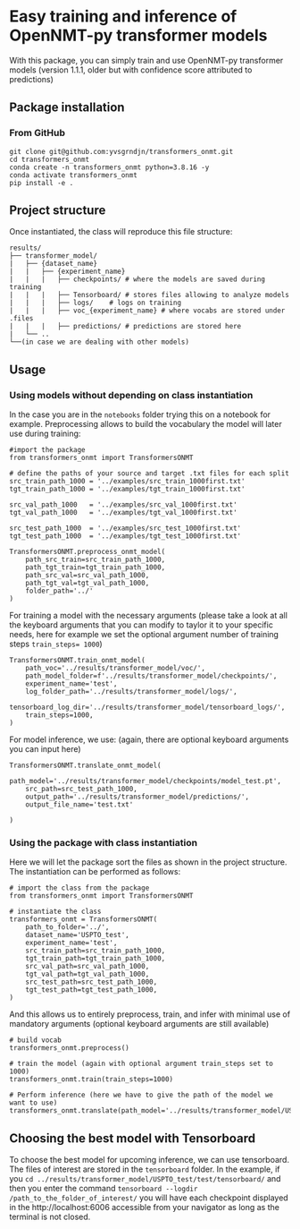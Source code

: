 # Easy training and inference of OpenNMT-py transformer models

With this package, you can simply train and use OpenNMT-py transformer models (version 1.1.1, older but with confidence score attributed to predictions)

## Package installation
### From GitHub
```
git clone git@github.com:yvsgrndjn/transformers_onmt.git
cd transformers_onmt
conda create -n transformers_onmt python=3.8.16 -y
conda activate transformers_onmt
pip install -e .
```
## Project structure
Once instantiated, the class will reproduce this file structure:
```
results/
├── transformer_model/
|	├── {dataset_name}
|	| 	├── {experiment_name}
|	| 	|	├── checkpoints/ # where the models are saved during training
|	| 	|	├── Tensorboard/ # stores files allowing to analyze models
|	| 	|	├── logs/ 	 # logs on training
|	| 	|	├── voc_{experiment_name} # where vocabs are stored under .files
|	| 	|	├── predictions/ # predictions are stored here
|	└── ..
└──(in case we are dealing with other models)
```
## Usage
### Using models without depending on class instantiation
In the case you are in the `notebooks` folder trying this on a notebook for example.
Preprocessing allows to build the vocabulary the model will later use during training:
```
#import the package
from transformers_onmt import TransformersONMT

# define the paths of your source and target .txt files for each split
src_train_path_1000 = '../examples/src_train_1000first.txt'
tgt_train_path_1000 = '../examples/tgt_train_1000first.txt'

src_val_path_1000   = '../examples/src_val_1000first.txt'
tgt_val_path_1000   = '../examples/tgt_val_1000first.txt'

src_test_path_1000  = '../examples/src_test_1000first.txt'
tgt_test_path_1000  = '../examples/tgt_test_1000first.txt'

TransformersONMT.preprocess_onmt_model(
    path_src_train=src_train_path_1000, 
    path_tgt_train=tgt_train_path_1000, 
    path_src_val=src_val_path_1000, 
    path_tgt_val=tgt_val_path_1000, 
    folder_path='../'
)
```
For training a model with the necessary arguments (please take a look at all the keyboard arguments that you can modify to taylor it to your specific needs, here for example we set the optional argument
 number of training steps `train_steps= 1000`)
```
TransformersONMT.train_onmt_model(
    path_voc='../results/transformer_model/voc/', 
    path_model_folder=f'../results/transformer_model/checkpoints/', 
    experiment_name='test', 
    log_folder_path='../results/transformer_model/logs/', 
    tensorboard_log_dir='../results/transformer_model/tensorboard_logs/',
    train_steps=1000, 
)
```
For model inference, we use: (again, there are optional keyboard arguments you can input here)
```
TransformersONMT.translate_onmt_model(
    path_model='../results/transformer_model/checkpoints/model_test.pt', 
    src_path=src_test_path_1000, 
    output_path='../results/transformer_model/predictions/', 
    output_file_name='test.txt'

)
```
### Using the package with class instantiation
Here we will let the package sort the files as shown in the project structure. The instantiation can be performed as follows:
```
# import the class from the package
from transformers_onmt import TransformersONMT

# instantiate the class
transformers_onmt = TransformersONMT(
    path_to_folder='../', 
    dataset_name='USPTO_test', 
    experiment_name='test', 
    src_train_path=src_train_path_1000, 
    tgt_train_path=tgt_train_path_1000, 
    src_val_path=src_val_path_1000, 
    tgt_val_path=tgt_val_path_1000, 
    src_test_path=src_test_path_1000, 
    tgt_test_path=tgt_test_path_1000,  
)
```
And this allows us to entirely preprocess, train, and infer with minimal use of mandatory arguments (optional keyboard arguments are still available)
```
# build vocab
transformers_onmt.preprocess()

# train the model (again with optional argument train_steps set to 1000)
transformers_onmt.train(train_steps=1000)

# Perform inference (here we have to give the path of the model we want to use)
transformers_onmt.translate(path_model='../results/transformer_model/USPTO_test/test/checkpoints/model_test_1000.pt')
```
## Choosing the best model with Tensorboard
To choose the best model for upcoming inference, we can use tensorboard. The files of interest are stored in the `tensorboard` folder. In the example, if you `cd ../results/transformer_model/USPTO_test/test/tensorboard/` and then you enter the command `tensorboard --logdir /path_to_the_folder_of_interest/` you will have each checkpoint displayed in the http://localhost:6006 
accessible from your navigator as long as the terminal is not closed.



